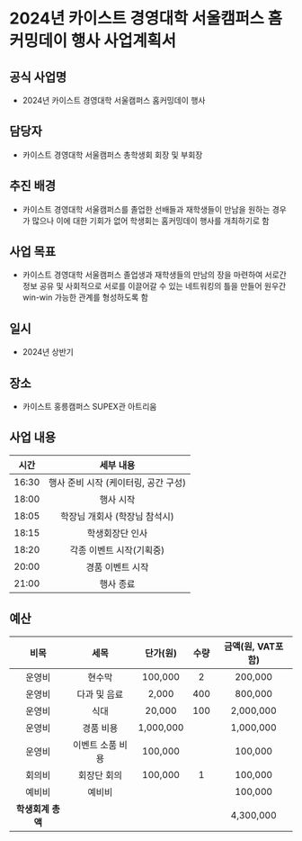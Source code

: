 2024년 카이스트 경영대학 서울캠퍼스 홈커밍데이 행사 사업계획서
===

## 공식 사업명
- 2024년 카이스트 경영대학 서울캠퍼스 홈커밍데이 행사
 
## 담당자
- 카이스트 경영대학 서울캠퍼스 총학생회 회장 및 부회장

## 추진 배경
- 카이스트 경영대학 서울캠퍼스를 졸업한 선배들과 재학생들이 만남을 원하는 경우가 많으나 이에 대한 기회가 없어 학생회는 홈커밍데이 행사를 개최하기로 함

## 사업 목표
- 카이스트 경영대학 서울캠퍼스 졸업생과 재학생들의 만남의 장을 마련하여 서로간 정보 공유 및 사회적으로 서로를 이끌어갈 수 있는 네트워킹의 틀을 만들어 원우간 win-win 가능한 관계를 형성하도록 함

## 일시
- 2024년 상반기

## 장소
- 카이스트 홍릉캠퍼스 SUPEX관 아트리움
 
## 사업 내용
|  시간 |  세부 내용  |
|:---:|:---:|
|16:30 | 행사 준비 시작 (케이터링, 공간 구성)|
|18:00 | 행사 시작|
|18:05 | 학장님 개회사 (학장님 참석시)|
|18:15 | 학생회장단 인사|
|18:20 | 각종 이벤트 시작(기획중)|
|20:00 | 경품 이벤트 시작|
|21:00 | 행사 종료|


## 예산

| 비목       | 세목        | 단가(원)     | 수량  | 금액(원, VAT포함) |
|:--------:|:---------:|:---------:|:---:|:------------:|
|운영비|	현수막|	100,000|	2|	200,000|
|운영비|	다과 및 음료|	2,000|	400|	800,000|
|운영비|	식대|	20,000|	100|	2,000,000|
|운영비|	경품 비용	|1,000,000	|	|1,000,000|
|운영비|	이벤트 소품 비용|	100,000	||	100,000|
|회의비|	회장단 회의|	100,000|	1	|100,000|
|예비비|	예비비| | 	|100,000|
|  **학생회계 총액** |           |           |     | 4,300,000   |




